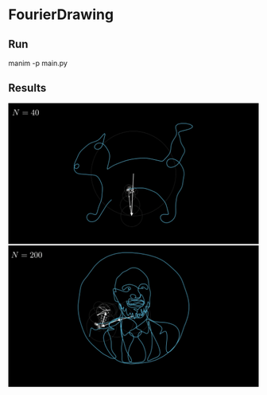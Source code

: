 # FourierDrawing

## Run 
manim -p main.py

## Results 
![example1](example1.png)
![example2](example2.png)